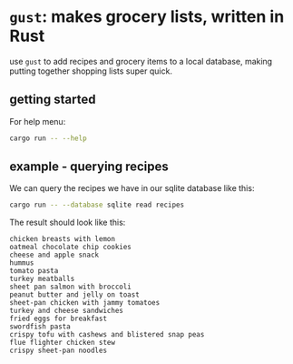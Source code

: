 # `gust`: makes grocery lists, written in Rust

use `gust` to add recipes and grocery items to a local database,
making putting together shopping lists super quick.

## getting started

For help menu:

```bash
cargo run -- --help      
```

## example - querying recipes

We can query the recipes we have in our sqlite database like this:

```bash
cargo run -- --database sqlite read recipes
```

The result should look like this:

```text
chicken breasts with lemon
oatmeal chocolate chip cookies
cheese and apple snack
hummus
tomato pasta
turkey meatballs
sheet pan salmon with broccoli
peanut butter and jelly on toast
sheet-pan chicken with jammy tomatoes
turkey and cheese sandwiches
fried eggs for breakfast
swordfish pasta
crispy tofu with cashews and blistered snap peas
flue flighter chicken stew
crispy sheet-pan noodles

```
